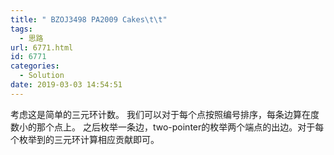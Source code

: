 ```yaml
---
title: " BZOJ3498 PA2009 Cakes\t\t"
tags:
  - 思路
url: 6771.html
id: 6771
categories:
  - Solution
date: 2019-03-03 14:54:51
---
```


考虑这是简单的三元环计数。 我们可以对于每个点按照编号排序，每条边算在度数小的那个点上。 之后枚举一条边，two-pointer的枚举两个端点的出边。对于每个枚举到的三元环计算相应贡献即可。